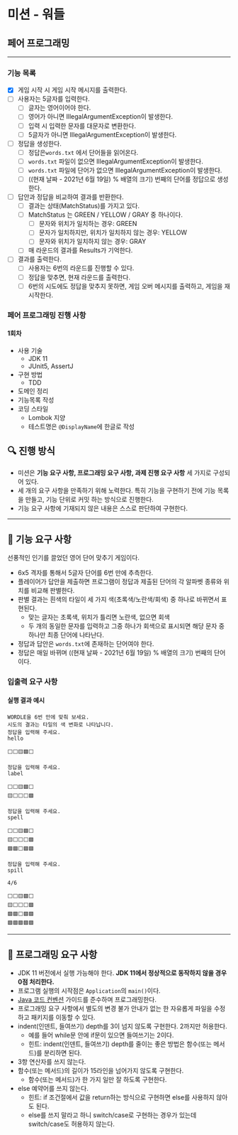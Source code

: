 # 미션 - 워들

## 페어 프로그래밍
---
### 기능 목록
- [x] 게임 시작 시 게임 시작 메시지를 출력한다.
- [ ] 사용자는 5글자를 입력한다.
  - [ ] 글자는 영어이어야 한다.
  - [ ] 영어가 아니면 IllegalArgumentException이 발생한다.
  - [ ] 입력 시 입력한 문자를 대문자로 변환한다.
  - [ ] 5글자가 아니면 IllegalArgumentException이 발생한다.
- [ ] 정답을 생성한다.
  - [ ] 정답은`words.txt` 에서 단어들을 읽어온다.
  - [ ] `words.txt` 파일이 없으면 IllegalArgumentException이 발생한다.
  - [ ] `words.txt` 파일에 단어가 없으면 IllegalArgumentException이 발생한다.
  - [ ] ((현재 날짜 - 2021년 6월 19일) % 배열의 크기) 번째의 단어를 정답으로 생성한다.
- [ ] 답안과 정답을 비교하여 결과를 반환한다.
  - [ ] 결과는 상태(MatchStatus)를 가지고 있다.
  - [ ] MatchStatus 는 GREEN / YELLOW / GRAY 중 하나이다.
    - [ ] 문자와 위치가 일치하는 경우: GREEN
    - [ ] 문자가 일치하지만, 위치가 일치하지 않는 경우: YELLOW
    - [ ] 문자와 위치가 일치하지 않는 경우: GRAY
  - [ ] 매 라운드의 결과를 Results가 기억한다.
- [ ] 결과를 출력한다.
  - [ ] 사용자는 6번의 라운드를 진행할 수 있다.
  - [ ] 정답을 맞추면, 현재 라운드를 출력한다.
  - [ ] 6번의 시도에도 정답을 맞추지 못하면, 게임 오버 메시지를 출력하고, 게임을 재시작한다.
 
### 페어 프로그래밍 진행 사항
#### 1회차
- 사용 기술
  - JDK 11
  - JUnit5, AssertJ
- 구현 방법
  - TDD
- 도메인 정리
- 기능목록 작성
- 코딩 스타일
  - Lombok 지양
  - 테스트명은 `@DisplayName`에 한글로 작성

## 🔍 진행 방식

- 미션은 **기능 요구 사항, 프로그래밍 요구 사항, 과제 진행 요구 사항** 세 가지로 구성되어 있다.
- 세 개의 요구 사항을 만족하기 위해 노력한다. 특히 기능을 구현하기 전에 기능 목록을 만들고, 기능 단위로 커밋 하는 방식으로 진행한다.
- 기능 요구 사항에 기재되지 않은 내용은 스스로 판단하여 구현한다.

---

## 🚀 기능 요구 사항

선풍적인 인기를 끌었던 영어 단어 맞추기 게임이다.

- 6x5 격자를 통해서 5글자 단어를 6번 만에 추측한다.
- 플레이어가 답안을 제출하면 프로그램이 정답과 제출된 단어의 각 알파벳 종류와 위치를 비교해 판별한다.
- 판별 결과는 흰색의 타일이 세 가지 색(초록색/노란색/회색) 중 하나로 바뀌면서 표현된다.
    - 맞는 글자는 초록색, 위치가 틀리면 노란색, 없으면 회색
    - 두 개의 동일한 문자를 입력하고 그중 하나가 회색으로 표시되면 해당 문자 중 하나만 최종 단어에 나타난다.
- 정답과 답안은 `words.txt`에 존재하는 단어여야 한다.
- 정답은 매일 바뀌며 ((현재 날짜 - 2021년 6월 19일) % 배열의 크기) 번째의 단어이다.

### 입출력 요구 사항

#### 실행 결과 예시

```light
WORDLE을 6번 만에 맞춰 보세요.
시도의 결과는 타일의 색 변화로 나타납니다.
정답을 입력해 주세요.
hello

⬜⬜🟨🟩⬜

정답을 입력해 주세요.
label

⬜⬜🟨🟩⬜
🟨⬜⬜⬜🟩

정답을 입력해 주세요.
spell

⬜⬜🟨🟩⬜
🟨⬜⬜⬜🟩
🟩🟩⬜🟩🟩

정답을 입력해 주세요.
spill

4/6

⬜⬜🟨🟩⬜
🟨⬜⬜⬜🟩
🟩🟩⬜🟩🟩
🟩🟩🟩🟩🟩
```

---

## 🎯 프로그래밍 요구 사항

- JDK 11 버전에서 실행 가능해야 한다. **JDK 11에서 정상적으로 동작하지 않을 경우 0점 처리한다.**
- 프로그램 실행의 시작점은 `Application`의 `main()`이다.
- [Java 코드 컨벤션](https://github.com/woowacourse/woowacourse-docs/tree/master/styleguide/java) 가이드를 준수하며 프로그래밍한다.
- 프로그래밍 요구 사항에서 별도의 변경 불가 안내가 없는 한 자유롭게 파일을 수정하고 패키지를 이동할 수 있다.
- indent(인덴트, 들여쓰기) depth를 3이 넘지 않도록 구현한다. 2까지만 허용한다.
    - 예를 들어 while문 안에 if문이 있으면 들여쓰기는 2이다.
    - 힌트: indent(인덴트, 들여쓰기) depth를 줄이는 좋은 방법은 함수(또는 메서드)를 분리하면 된다.
- 3항 연산자를 쓰지 않는다.
- 함수(또는 메서드)의 길이가 15라인을 넘어가지 않도록 구현한다.
    - 함수(또는 메서드)가 한 가지 일만 잘 하도록 구현한다.
- else 예약어를 쓰지 않는다.
    - 힌트: if 조건절에서 값을 return하는 방식으로 구현하면 else를 사용하지 않아도 된다.
    - else를 쓰지 말라고 하니 switch/case로 구현하는 경우가 있는데 switch/case도 허용하지 않는다.
